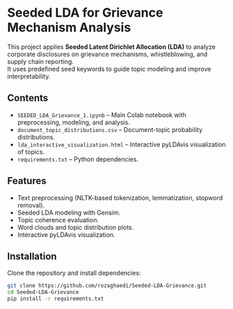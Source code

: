 
# Seeded LDA for Grievance Mechanism Analysis

This project applies **Seeded Latent Dirichlet Allocation (LDA)** to analyze corporate disclosures on grievance mechanisms, whistleblowing, and supply chain reporting.  
It uses predefined seed keywords to guide topic modeling and improve interpretability.  

## Contents
- `SEEDED_LDA_Grievance_1.ipynb` – Main Colab notebook with preprocessing, modeling, and analysis.
- `document_topic_distributions.csv` – Document-topic probability distributions.
- `lda_interactive_visualization.html` – Interactive pyLDAvis visualization of topics.
- `requirements.txt` – Python dependencies.

## Features
- Text preprocessing (NLTK-based tokenization, lemmatization, stopword removal).
- Seeded LDA modeling with Gensim.
- Topic coherence evaluation.
- Word clouds and topic distribution plots.
- Interactive pyLDAvis visualization.

## Installation
Clone the repository and install dependencies:
```bash
git clone https://github.com/rozaghaedi/Seeded-LDA-Grievance.git
cd Seeded-LDA-Grievance
pip install -r requirements.txt
